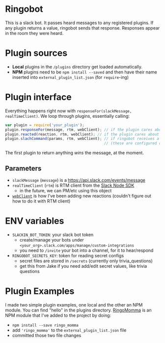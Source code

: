 # Ringobot

This is a slack bot. It passes heard messages to any registered plugins.
If any plugin returns a value, ringobot sends that response.
Responses appear in the room they were heard.

# Plugin sources

- **Local** plugins in the `/plugins` directory get loaded automatically.
- **NPM** plugins need to be `npm install --saved` and then have their name inserted into `external_plugin_list.json` (for `require`-ing)

# Plugin interface

Everything happens right now with `responseFor(slackMessage, realTimeClient)`.
We loop through plugins, essentially calling:

```javascript
var plugin = require('your_plugin');
plugin.responseFor(message, rtm, webClient); // if the plugin cares about chat messages
plugin.reacted(reaction, rtm, webClient); // if the plugin cares about emoji reactions
plugin.slachCommand(params, rtm, webClient); // if ringobot receives a slash command your plugin cares about
                                             // (these are configured on slack's website, for your organization)
```

The first plugin to return anything *wins* the message, at the moment.

## Parameters

- `slackMessage` (`message`) is a https://api.slack.com/events/message
- `realTimeClient` (`rtm`) is RTM client from the [Slack Node SDK](https://github.com/slackapi/node-slack-sdk#posting-a-message-with-the-real-time-messaging-api)
  - in the future, we can PM/etc using this object
- [`webClient`](https://slackapi.github.io/node-slack-sdk/web_api) is how I've been adding new reactions (couldn't figure out how to do it with RTM client)

# ENV variables

- `SLACKIN_BOT_TOKEN`: your slack bot token 
  - create/manage your bots under `<your_org>.slack.com/apps/manage/custom-integrations`
  - you need to `/invite` your bot into a channel, for it to hear/respond
- `RINGOBOT_SECRETS_KEY`: token for reading secret configs
  - secret files are stored in `/secrets` (currently only trivia_questions)
  - get this from Jake if you need add/edit secret values, like trivia questions

# Plugin Examples

I made two simple plugin examples, one local and the other an NPM module. You can find "hello" in the plugins directory. [RingoMomma](https://github.com/jakswa/ringo_momma) is an NPM module that I've added to the project by doing:
  - `npm install --save ringo_momma`
  - add `'ringo_momma'` to the `external_plugin_list.json` file
  - committed those two file changes
